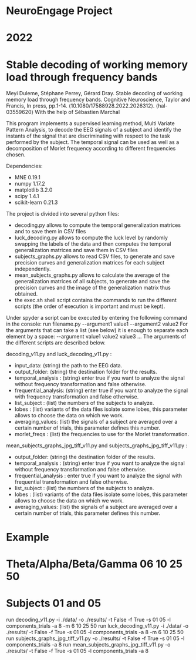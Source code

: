 # NeuroEngage Project
# 2022
# Stable decoding of working memory load through frequency bands
 Meyi Duleme, Stéphane Perrey, Gérard Dray. Stable decoding of working memory load through frequency bands. Cognitive Neuroscience, Taylor and Francis, In press, pp.1-14. ⟨10.1080/17588928.2022.2026312⟩. ⟨hal-03559620⟩
 With the help of Sébastien Marchal

This program implements a supervised learning method, Multi Variate Pattern Analysis, to decode the EEG signals of a subject and identify the instants of the signal that are discriminating with respect to the task performed by the subject.
The temporal signal can be used as well as a decomposition of Morlet frequency according to different frequencies chosen.

Dependencies:

- MNE 0.19.1
- numpy 1.17.2
- matplotlib 3.2.0
- scipy 1.4.1
- scikit-learn 0.21.3


The project is divided into several python files:

- decoding.py allows to compute the temporal generalization matrices and to save them in CSV files
- luck_decoding.py allows to compute the luck level by randomly swapping the labels of the data and then computes the temporal generalization matrices and save them in CSV files
- subjects_graphs.py allows to read CSV files, to generate and save precision curves and generalization matrices for each subject independently.
- mean_subjects_graphs.py allows to calculate the average of the generalization matrices of all subjects, to generate and save the precision curves and the image of the generalization matrix thus obtained.
- the exec.sh shell script contains the commands to run the different scripts (the order of execution is important and must be kept).

Under spyder a script can be executed by entering the following command in the console: run filename.py --argument1 value1 --argument2 value2
For the arguments that can take a list (see below) it is enough to separate each element by a space: --argument value1 value2 value3 ... 
The arguments of the different scripts are described below.


decoding_v11.py and luck_decoding_v11.py :

- input_data: (string) the path to the EEG data.
- output_folder: (string) the destination folder for the results.
- temporal_analysis : (string) enter true if you want to analyze the signal without frequency transformation and false otherwise.
- frequential_analysis: (string) enter true if you want to analyze the signal with frequency transformation and false otherwise.
- list_subject : (list) the numbers of the subjects to analyze.
- lobes : (list) variants of the data files isolate some lobes, this parameter allows to choose the data on which we work.
- averaging_values: (list) the signals of a subject are averaged over a certain number of trials, this parameter defines this number.
- morlet_freqs : (list) the frequencies to use for the Morlet transformation.


mean_subjects_graphs_jpg_tiff_v11.py and subjects_graphs_jpg_tiff_v11.py :

- output_folder: (string) the destination folder of the results.
- temporal_analysis : (string) enter true if you want to analyze the signal without frequency transformation and false otherwise.
- frequential_analysis : enter true if you want to analyze the signal with frequential transformation and false otherwise.
- list_subject : (list) the numbers of the subjects to analyze.
- lobes : (list) variants of the data files isolate some lobes, this parameter allows to choose the data on which we work.
- averaging_values: (list) the signals of a subject are averaged over a certain number of trials, this parameter defines this number.

# Example
# Theta/Alpha/Beta/Gamma	 06 10 25 50
# Subjects 01 and 05
run decoding_v11.py -i ./data/ -o ./results/ -t False -f True -s 01 05 -l components_trials -a 8 -m 6 10 25 50
run luck_decoding_v11.py -i ./data/ -o ./results/ -t False -f True -s 01 05 -l components_trials -a 8 -m 6 10 25 50
run subjects_graphs_jpg_tiff_v11.py -o ./results/ -t False -f True -s 01 05 -l components_trials -a 8
run mean_subjects_graphs_jpg_tiff_v11.py -o ./results/ -t False -f True -s 01 05 -l components_trials -a 8